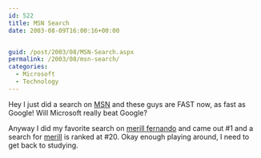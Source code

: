 ```yaml
---
id: 522
title: MSN Search
date: 2003-08-09T16:00:16+00:00


guid: /post/2003/08/MSN-Search.aspx
permalink: /2003/08/msn-search/
categories:
  - Microsoft
  - Technology
---
```

<body xmlns="http://www.w3.org/1999/xhtml">
    <p>
        Hey I just did a search on <a href="http://search.msn.com">MSN</a> and these guys
        are FAST now, as&#160;fast as Google! Will Microsoft really beat Google?
    </p>
    <p>
        Anyway I did my favorite search on <a href="http://search.msn.com/results.aspx?q=merill+fernando&amp;FORM=SMCRT">merill
        fernando</a> and came out #1 and a search for <a href="http://search.msn.com/results.aspx?q=merill&amp;FORM=SMCRT">merill</a> is
        ranked at #20. Okay enough playing around, I need to get back to studying.
    </p>
</body>
